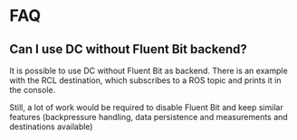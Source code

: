 # FAQ

## Can I use DC without Fluent Bit backend?
It is possible to use DC without Fluent Bit as backend. There is an example with the RCL destination, which subscribes to a ROS topic and prints it in the console.

Still, a lot of work would be required to disable Fluent Bit and keep similar features (backpressure handling, data persistence and measurements and destinations available)
